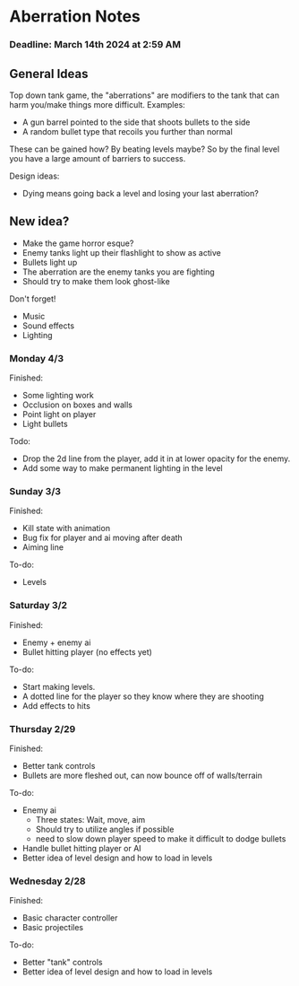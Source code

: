 # Aberration Notes
### Deadline:  March 14th 2024 at 2:59 AM

## General Ideas


Top down tank game, the "aberrations" are modifiers to the tank that can harm you/make things more difficult.
Examples:
- A gun barrel pointed to the side that shoots bullets to the side
- A random bullet type that recoils you further than normal

These can be gained how? By beating levels maybe? So by the final level you have a large amount of barriers to success. 

Design ideas:
- Dying means going back a level and losing your last aberration?

## New idea? 

- Make the game horror esque? 
- Enemy tanks light up their flashlight to show as active
- Bullets light up
- The aberration are the enemy tanks you are fighting
- Should try to make them look ghost-like


Don't forget!
- Music
- Sound effects
- Lighting

### Monday 4/3
Finished:
- Some lighting work
- Occlusion on boxes and walls 
- Point light on player
- Light bullets

Todo:
- Drop the 2d line from the player, add it in at lower opacity for the enemy. 
- Add some way to make permanent lighting in the level


### Sunday 3/3
Finished:
- Kill state with animation
- Bug fix for player and ai moving after death
- Aiming line

To-do:
- Levels

### Saturday 3/2
Finished:
- Enemy + enemy ai
- Bullet hitting player (no effects yet)

To-do:
- Start making levels.
- A dotted line for the player so they know where they are shooting
- Add effects to hits

### Thursday 2/29
Finished:
- Better tank controls
- Bullets are more fleshed out, can now bounce off of walls/terrain

To-do:
- Enemy ai
  - Three states: Wait, move, aim
  - Should try to utilize angles if possible
  - need to slow down player speed to make it difficult to dodge bullets
- Handle bullet hitting player or AI
- Better idea of level design and how to load in levels


### Wednesday 2/28
Finished:
- Basic character controller
- Basic projectiles

To-do:
- Better "tank" controls
- Better idea of level design and how to load in levels